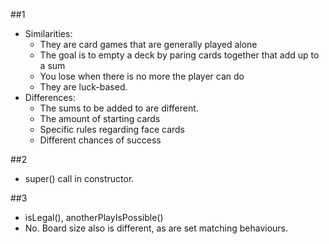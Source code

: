 ##1
- Similarities:
    - They are card games that are generally played alone
    - The goal is to empty a deck by paring cards together that add up to a sum
    - You lose when there is no more the player can do
    - They are luck-based.
- Differences:
    - The sums to be added to are different.
    - The amount of starting cards
    - Specific rules regarding face cards
    - Different chances of success

##2
- super() call in constructor.

##3
- isLegal(), anotherPlayIsPossible()
- No. Board size also is different, as are set matching behaviours.